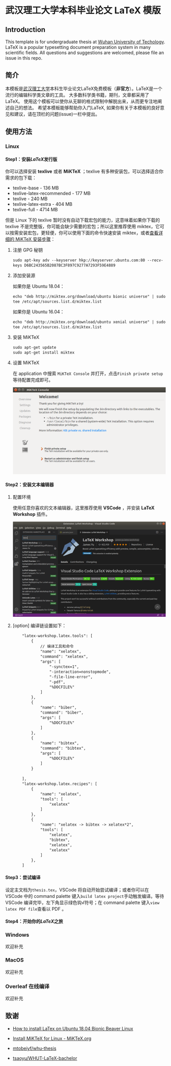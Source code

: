 # 武汉理工大学本科毕业论文 LaTeX 模版

## Introduction

This template is for undergraduate thesis at [Wuhan University of Techology](http://english.whut.edu.cn). 
LaTeX is a popular typesetting document preparation system in many scientific fields.
All questions and suggestions are welcomed, please file an issue in this repo.

## 简介
本模板是[武汉理工大学](http://www.whut.edu.cn)本科生毕业论文LaTeX免费模板（**非官方**）。LaTeX是一个流行的编辑科学类文章的工具。
大多数科学类书籍，期刊，文章都采用了LaTeX。
使用这个模板可以使你从无聊的格式限制中解脱出来，从而更专注地阐述自己的想法。
希望本模板能够帮助你入门LaTeX, 如果你有关于本模板的良好意见和建议，请在顶栏的问题(issue)一栏中提出。


## 使用方法

### Linux

#### Step1：安装*LaTeX*发行版

你可以选择安装 **texlive** 或者 **MiKTeX** ；texlive 有多种安装包，可以选择适合你需求的包下载：

- texlive-base - 136 MB
- texlive-latex-recommended - 177 MB
- texlive - 240 MB
- texlive-latex-extra - 404 MB
- texlive-full - 4714 MB

但是 Linux 下的 texlive 暂时没有自动下载宏包的能力，这意味着如果你下载的 texlive 不是完整版，你可能会缺少需要的宏包；所以这里推荐使用 miktex，它可以按需安装宏包，更轻便，你可以使用下面的命令快速安装 miktex，或者[查看详细的 MiKTeX 安装步骤](https://miktex.org/howto/install-miktex-unx)：

1. 注册 GPG 秘钥

   ```shell
   sudo apt-key adv --keyserver hkp://keyserver.ubuntu.com:80 --recv-keys D6BC243565B2087BC3F897C9277A7293F59E4889
   ```

2. 添加安装源

   如果你是 Ubuntu 18.04：

   ```shell
   echo "deb http://miktex.org/download/ubuntu bionic universe" | sudo tee /etc/apt/sources.list.d/miktex.list
   ```

   如果你是  Ubuntu 16.04：

   ```shell
   echo "deb http://miktex.org/download/ubuntu xenial universe" | sudo tee /etc/apt/sources.list.d/miktex.list
   ```

3. 安装 MiKTeX

   ```shell
   sudo apt-get update
   sudo apt-get install miktex
   ```

4. 设置 MiKTeX

   在 application 中搜索 `MiKTeX Console` 并打开，点击`Finish private setup`等待配置完成即可。

   <img src="README.assets/image-20200226212107368.png" alt="image-20200226212107368" style="zoom:110%;" />

#### Step2：安装文本编辑器

1. 配置环境

   使用任意你喜欢的文本编辑器，这里推荐使用 **VSCode** ，并安装 **LaTeX Workshop** 插件。

   <img src="README.assets/image-20200226122154420.png" alt="Vscode + LaTeX Workshop" style="zoom:67%;" />
   
2. [option] 编译链设置如下：

    ```
        "latex-workshop.latex.tools": [
            {
                // 编译工具和命令
                "name": "xelatex",
                "command": "xelatex",
                "args": [
                    "-synctex=1",
                    "-interaction=nonstopmode",
                    "-file-line-error",
                    "-pdf",
                    "%DOCFILE%"
                ]
            },
            {
                "name": "biber",
                "command": "biber",
                "args": [
                    "%DOCFILE%"
                ]
            },
            {
                "name": "bibtex",
                "command": "bibtex",
                "args": [
                    "%DOCFILE%"
                ]
            }
    
        ],
        "latex-workshop.latex.recipes": [
            {
                "name": "xelatex",
                "tools": [
                    "xelatex"
                ]
            },
            {
                "name": "xelatex -> bibtex -> xelatex*2",
                "tools": [
                    "xelatex",
                    "bibtex",
                    "xelatex",
                    "xelatex"
                ]
            },
        ]
    ```

#### Step3：尝试编译

设定主文档为`thesis.tex`，VSCode 将自动开始尝试编译；或者你可以在 VSCode 中的 command palette 键入`build latex project`手动触发编译。等待 VSCode 编译完毕，左下角显示绿色钩√符号；在 command palette 键入`view latex PDF file`查看以 PDF 。

#### Step4：开始你的*LaTeX*之旅

### Windows

欢迎补充

### MacOS

欢迎补充

### Overleaf 在线编译

欢迎补充

## 致谢

- [How to install LaTex on Ubuntu 18.04 Bionic Beaver Linux](https://linuxconfig.org/how-to-install-latex-on-ubuntu-18-04-bionic-beaver-linux)

- [Install MiKTeX for Linux - MiKTeX.org](https://miktex.org/howto/install-miktex-unx)

- [mtobeiyf/whu-thesis](https://github.com/mtobeiyf/whu-thesis)

- [tsaoyu/WHUT-LaTeX-bachelor](https://github.com/tsaoyu/WHUT-LaTeX-bachelor)